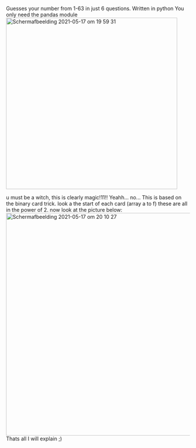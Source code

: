 Guesses your number from 1-63 in just 6 questions. Written in python
You only need the pandas module
<img width="469" alt="Schermafbeelding 2021-05-17 om 19 59 31" src="https://user-images.githubusercontent.com/23695684/118535186-71d24280-b74a-11eb-80d8-454e6674af57.png">

u must be a witch, this is clearly magic!11!! Yeahh... no...
This is based on the binary card trick. look a the start of each card (array a to f) these are all in the power of 2. now look at the picture below:
<img width="609" alt="Schermafbeelding 2021-05-17 om 20 10 27" src="https://user-images.githubusercontent.com/23695684/118536471-13a65f00-b74c-11eb-9e80-74e26a2efb4a.png">
Thats all I will explain ;)
